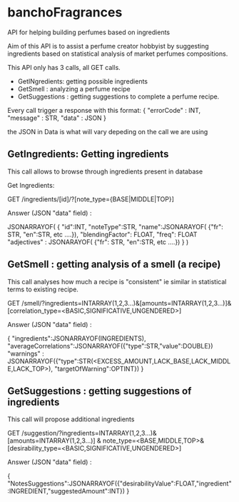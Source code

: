# banchoFragrances
API for helping building perfumes based on ingredients


Aim of this API is to assist a perfume creator hobbyist by suggesting ingredients based on statistical analysis of market perfumes compositions.

This API only has 3 calls, all GET calls.
- GetINgredients: getting possible ingredients
- GetSmell : analyzing a perfume recipe
- GetSuggestions : getting suggestions to complete a perfume recipe.

Every call trigger a response with this format:
{
"errorCode" : INT,
"message" : STR,
"data" : JSON
}

the JSON in Data is what will vary depeding on the call we are using



## GetIngredients: Getting ingredients
This call allows to browse through ingredients present in database


Get Ingredients:

GET /ingredients/[id]/?[note_type={BASE|MIDDLE|TOP}]

Answer (JSON "data" field) : 

JSONARRAYOF(
{
"id":INT,
"noteType":STR,
"name":JSONARAYOF( {"fr": STR, "en":STR, etc ....}),
"blendingFactor": FLOAT,
"freq": FLOAT
"adjectives" : JSONARAYOF( {"fr": STR, "en":STR, etc ....})
}
)

## GetSmell : getting analysis of a smell (a recipe)
This call analyses how much a recipe is "consistent" ie similar in statistical terms to existing recipe.




GET /smell/?ingredients=INTARRAY(1,2,3...)&[amounts=INTARRAY(1,2,3...)]&[correlation_type=<BASIC,SIGNIFICATIVE,UNGENDERED>]

Answer (JSON "data" field) : 


{
"ingredients":JSONARRAYOF(INGREDIENTS),
"averageCorrelations":JSONARRAYOF({"type":STR,"value":DOUBLE})
"warnings" : JSONARRAYOF({"type":STR(<EXCESS_AMOUNT,LACK_BASE,LACK_MIDDLE,LACK_TOP>), "targetOfWarning":OPTINT})
}



## GetSuggestions : getting suggestions of ingredients


This call will propose additional ingredients



GET /suggestion/?ingredients=INTARRAY(1,2,3...)&[amounts=INTARRAY(1,2,3...)] & note_type=<BASE,MIDDLE,TOP>&[desirability_type=<BASIC,SIGNIFICATIVE,UNGENDERED>]

Answer (JSON "data" field) : 



{
"NotesSuggestions":JSONARRAYOF({"desirabilityValue":FLOAT,"ingredient":INGREDIENT,"suggestedAmount":INT})
}

